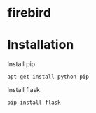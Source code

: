 firebird
========

Installation
============
Install pip

    apt-get install python-pip

Install flask
    
    pip install flask


